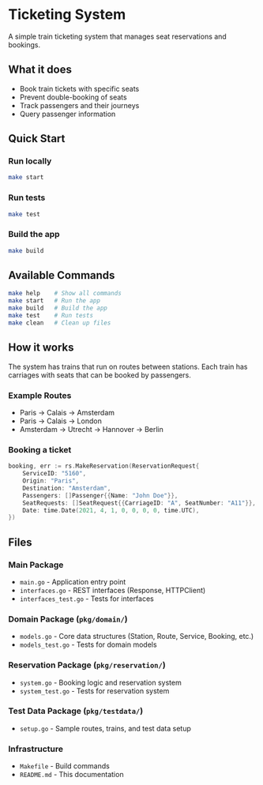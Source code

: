 # Ticketing System

A simple train ticketing system that manages seat reservations and bookings.

## What it does

- Book train tickets with specific seats
- Prevent double-booking of seats
- Track passengers and their journeys
- Query passenger information

## Quick Start

### Run locally

```bash
make start
```

### Run tests

```bash
make test
```

### Build the app

```bash
make build
```

## Available Commands

```bash
make help    # Show all commands
make start   # Run the app
make build   # Build the app
make test    # Run tests
make clean   # Clean up files
```

## How it works

The system has trains that run on routes between stations. Each train has carriages with seats that can be booked by passengers.

### Example Routes

- Paris → Calais → Amsterdam
- Paris → Calais → London  
- Amsterdam → Utrecht → Hannover → Berlin

### Booking a ticket

```go
booking, err := rs.MakeReservation(ReservationRequest{
    ServiceID: "5160",
    Origin: "Paris",
    Destination: "Amsterdam", 
    Passengers: []Passenger{{Name: "John Doe"}},
    SeatRequests: []SeatRequest{{CarriageID: "A", SeatNumber: "A11"}},
    Date: time.Date(2021, 4, 1, 0, 0, 0, 0, time.UTC),
})
```

## Files

### Main Package

- `main.go` - Application entry point
- `interfaces.go` - REST interfaces (Response, HTTPClient)
- `interfaces_test.go` - Tests for interfaces

### Domain Package (`pkg/domain/`)

- `models.go` - Core data structures (Station, Route, Service, Booking, etc.)
- `models_test.go` - Tests for domain models

### Reservation Package (`pkg/reservation/`)

- `system.go` - Booking logic and reservation system
- `system_test.go` - Tests for reservation system

### Test Data Package (`pkg/testdata/`)

- `setup.go` - Sample routes, trains, and test data setup

### Infrastructure

- `Makefile` - Build commands
- `README.md` - This documentation
